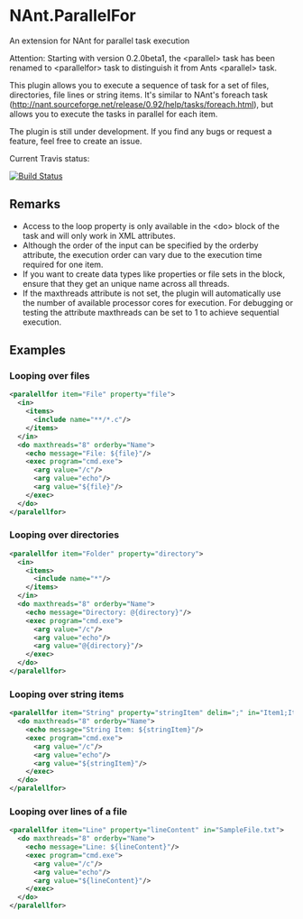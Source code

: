 # NAnt.ParallelFor
An extension for NAnt for parallel task execution

Attention: Starting with version 0.2.0beta1, the &lt;parallel&gt; task has been renamed to &lt;parallelfor&gt; task to distinguish it from Ants &lt;parallel&gt; task.

This plugin allows you to execute a sequence of task for a set of files, directories, file lines or string items. It's similar to NAnt's foreach task (http://nant.sourceforge.net/release/0.92/help/tasks/foreach.html), but allows you to execute the tasks in parallel for each item.

The plugin is still under development. If you find any bugs or request a feature, feel free to create an issue.

Current Travis status: 

[![Build Status](https://travis-ci.org/NAntCrossCompile/NAnt.Parallel.svg?branch=master)](https://travis-ci.org/NAntCrossCompile/NAnt.Parallel)

## Remarks
* Access to the loop property is only available in the &lt;do&gt; block of the task and will only work in XML attributes.
* Although the order of the input can be specified by the orderby attribute, the execution order can vary due to the execution time required for one item.
* If you want to create data types like properties or file sets in the <do> block, ensure that they get an unique name across all threads.
* If the maxthreads attribute is not set, the plugin will automatically use the number of available processor cores for execution. For debugging or testing the attribute maxthreads can be set to 1 to achieve sequential execution.


## Examples
### Looping over files
```xml
<paralellfor item="File" property="file">
  <in>
    <items>
      <include name="**/*.c"/>
    </items>
  </in>
  <do maxthreads="8" orderby="Name">      
    <echo message="File: ${file}"/>
    <exec program="cmd.exe">
      <arg value="/c"/>
      <arg value="echo"/>
      <arg value="${file}"/>
    </exec>
  </do>
</paralellfor>
```

### Looping over directories
```xml
<paralellfor item="Folder" property="directory">
  <in>
    <items>
      <include name="*"/>
    </items>
  </in>
  <do maxthreads="8" orderby="Name">      
    <echo message="Directory: @{directory}"/>
    <exec program="cmd.exe">
      <arg value="/c"/>
      <arg value="echo"/>
      <arg value="@{directory}"/>
    </exec>
  </do>
</paralellfor>
```

### Looping over string items
```xml
<paralellfor item="String" property="stringItem" delim=";" in="Item1;Item2;Item3;Item4">
  <do maxthreads="8" orderby="Name">      
    <echo message="String Item: ${stringItem}"/>
    <exec program="cmd.exe">
      <arg value="/c"/>
      <arg value="echo"/>
      <arg value="${stringItem}"/>
    </exec>
  </do>
</paralellfor>
```

### Looping over lines of a file
```xml
<paralellfor item="Line" property="lineContent" in="SampleFile.txt">
  <do maxthreads="8" orderby="Name">      
    <echo message="Line: ${lineContent}"/>
    <exec program="cmd.exe">
      <arg value="/c"/>
      <arg value="echo"/>
      <arg value="${lineContent}"/>
    </exec>
  </do>
</paralellfor>
```
